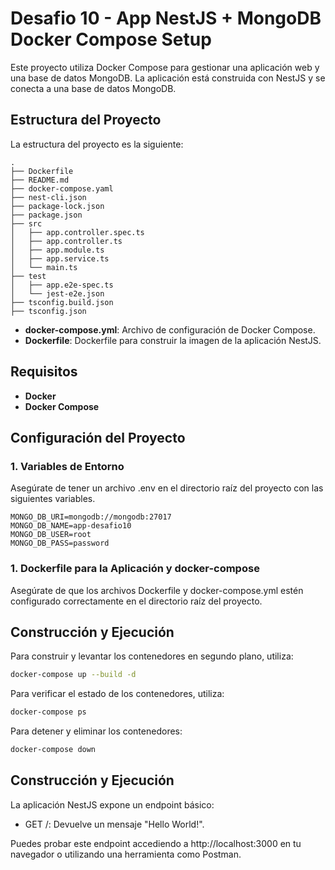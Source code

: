 
# Desafio 10 - App NestJS + MongoDB Docker Compose Setup
Este proyecto utiliza Docker Compose para gestionar una aplicación web y una base de datos MongoDB. La aplicación está construida con NestJS y se conecta a una base de datos MongoDB.


## Estructura del Proyecto

La estructura del proyecto es la siguiente:

```plaintext
.
├── Dockerfile
├── README.md
├── docker-compose.yaml
├── nest-cli.json
├── package-lock.json
├── package.json
├── src
│   ├── app.controller.spec.ts
│   ├── app.controller.ts
│   ├── app.module.ts
│   ├── app.service.ts
│   └── main.ts
├── test
│   ├── app.e2e-spec.ts
│   └── jest-e2e.json
├── tsconfig.build.json
├── tsconfig.json
```
- **docker-compose.yml**: Archivo de configuración de Docker Compose.
- **Dockerfile**: Dockerfile para construir la imagen de la aplicación NestJS.

## Requisitos

- **Docker**
- **Docker Compose**

## Configuración del Proyecto

### 1. Variables de Entorno
Asegúrate de tener un archivo .env en el directorio raíz del proyecto con las siguientes variables.
```plaintext
MONGO_DB_URI=mongodb://mongodb:27017
MONGO_DB_NAME=app-desafio10
MONGO_DB_USER=root
MONGO_DB_PASS=password
```

### 1. Dockerfile para la Aplicación y docker-compose

Asegúrate de que los archivos Dockerfile y docker-compose.yml estén configurado correctamente en el directorio raíz del proyecto. 

## Construcción y Ejecución

Para construir y levantar los contenedores en segundo plano, utiliza:
```bash
docker-compose up --build -d
```

Para verificar el estado de los contenedores, utiliza:

```bash
docker-compose ps
```
Para detener y eliminar los contenedores:
```bash
docker-compose down
```


## Construcción y Ejecución
La aplicación NestJS expone un endpoint básico:

- GET /: Devuelve un mensaje "Hello World!".

Puedes probar este endpoint accediendo a http://localhost:3000 en tu navegador o utilizando una herramienta como Postman.

